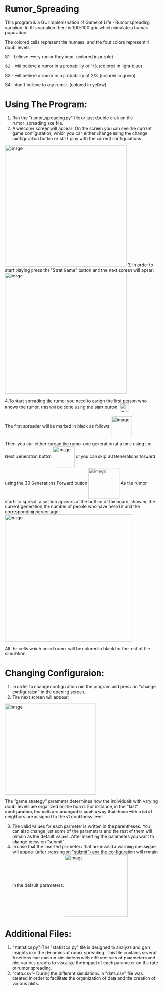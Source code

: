 # Rumor_Spreading

This program is a GUI implemenation of Game of Life - Rumor spreading variation.
In this variation there is 100*100 grid which simulate a human population. 

The colored cells represent the humans, and the four colors represent 4 doubt levels:

S1 - believe every rumor they hear. (colored in purple)

S2 - will believe a rumor in a probability of 1/3. (colored in light-blue)

S3 - will believe a rumor in a probability of 2/3. (colored in green)

S4 - don't believe to any rumor. (colored in yellow)


# Using The Program:
1. Run the "rumor_spreading.py" file or just double click on the rumor_spreading.exe file.
2. A welcome screen will appear:
On the screen you can see the current game configuration, which you can either change using the change configuration button or start play with the current configurations.
<img width="400" alt="image" src="https://user-images.githubusercontent.com/92683819/235300137-98280aef-dc78-4511-99b1-b66a290882cc.png">
3. In order to start playing press the "Strat Game" button and the next screen will apear:
<img width="400" alt="image" src="https://user-images.githubusercontent.com/92683819/235300408-23b46b0c-951b-4eae-a74e-b0c26df0da19.png">

4.To start spreading the rumor you need to assign the first person who knows the rumor, this will be done using the start button. <img align = "center" img width="29" alt="image" src="https://user-images.githubusercontent.com/92683819/235300486-c4697dea-e735-45b0-91e6-bfd5fc0c6cd3.png">

The first spreader will be marked in black as follows: <img align = "center" img width="68" alt="image" src="https://user-images.githubusercontent.com/92683819/235300549-bb0a2ca8-ce83-4b12-aa09-f788e4586f5f.png">

 
Then, you can either spread the rumor one generation at a time using the Next Generation button <img align = "center" img width="71" alt="image" src="https://user-images.githubusercontent.com/92683819/235300581-ed52aa4b-4213-45eb-8cfe-189969360b31.png"> or you can skip 30 Generations forward using the 30 Generations Forward button <img align = "center" img width="102" alt="image" src="https://user-images.githubusercontent.com/92683819/235300637-2fd2387d-1f82-4fc8-9ce8-4d3dda6f9915.png">
As the rumor starts to spread, a section appears at the bottom of the board, showing the current generation,the number of people who have heard it and the corresponding percentage:
<img align = "center" img width="420" alt="image" src="https://user-images.githubusercontent.com/92683819/235434883-26962350-264c-43b8-a258-e5f74d145b2d.png">

All the cells  which heard rumor will be colored in black for the rest of the simulation.
# Changing Configuraion:
1. In order to change configuration run the program and press on "change configuraion" in the opening screen.
2. The next screen will appear:
<img width="299" alt="image" src="https://user-images.githubusercontent.com/92683819/235301148-ee623b1c-49a2-4927-8c70-13c1bf7ac8c2.png">

The "game strategy" parameter determines how the individuals with varying doubt levels are organized on the board.
For instance, in the "fast" configuration, the cells are arranged in such a way that those with a lot of neighbors are assigned to the s1 doubtness level.

3. The valid values for each parmeter is written in the parentheses. You can also change just some of the parameters and the rest of them will remain as the default values. After inserting the parametes you want to change press on "submit". 
4. In case that the inserted parmeters that are invalid a warning messegae will appear (after pressing on "submit") and the configuration will remain in the default parameters:  <img align = "center" width="206" alt="image" src="https://user-images.githubusercontent.com/92683819/235301298-d94d8b48-7fd5-43a2-afe4-9c2c9dc730e3.png">

# Additional Files:
1. "statistics.py"-The "statistics.py" file is designed to analyze and gain insights into the dynamics of rumor spreading.
This file contains several functions that can run simulations with different sets of parameters and plot various graphs to visualize the impact of each parameter on the rate of rumor spreading.
2. "data.csv"- During the different simulations, a "data.csv" file was created in order to facilitate the organization of data and the creation of various plots.  

